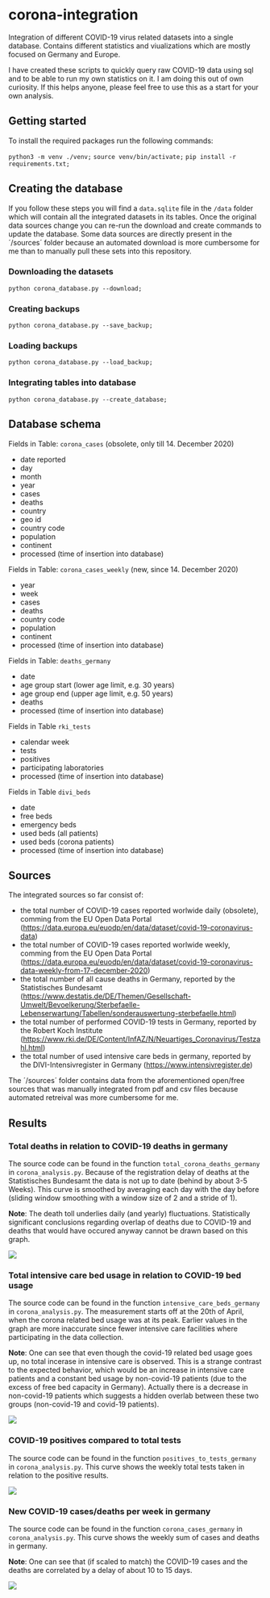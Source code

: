 # corona-integration
Integration of different COVID-19 virus related datasets into a single database. Contains different statistics and viualizations which are mostly focused on Germany and Europe.

I have created these scripts to quickly query raw COVID-19 data using sql and to be able to run my own statistics on it. I am doing this out of own curiosity. If this helps anyone, please feel free to use this as a start for your own analysis.


## Getting started
To install the required packages run the following commands:

`python3 -m venv ./venv;`
`source venv/bin/activate;`
`pip install -r requirements.txt;`


## Creating the database
If you follow these steps you will find a `data.sqlite` file in the `/data` folder which will contain all the integrated datasets in its tables. Once the original data sources change you can re-run the download and create commands to update the database. Some data sources are directly present in the ´/sources´ folder because an automated download is more cumbersome for me than to manually pull these sets into this repository.

### Downloading the datasets
`python corona_database.py --download;`

### Creating backups
`python corona_database.py --save_backup;`

### Loading backups
`python corona_database.py --load_backup;`

### Integrating tables into database
`python corona_database.py --create_database;`


## Database schema
Fields in Table: `corona_cases` (obsolete, only till 14. December 2020)
* date reported
* day
* month
* year
* cases
* deaths
* country
* geo id
* country code
* population
* continent
* processed (time of insertion into database)

Fields in Table: `corona_cases_weekly` (new, since 14. December 2020)
* year
* week
* cases
* deaths
* country code
* population
* continent
* processed (time of insertion into database)

Fields in Table: `deaths_germany`
* date
* age group start (lower age limit, e.g. 30 years)
* age group end (upper age limit, e.g. 50 years)
* deaths
* processed (time of insertion into database)

Fields in Table `rki_tests`
* calendar week
* tests
* positives
* participating laboratories
* processed (time of insertion into database)

Fields in Table `divi_beds`
* date
* free beds
* emergency beds
* used beds (all patients)
* used beds (corona patients)
* processed (time of insertion into database)


## Sources
The integrated sources so far consist of:
* the total number of COVID-19 cases reported worlwide daily (obsolete), comming from the EU Open Data Portal (https://data.europa.eu/euodp/en/data/dataset/covid-19-coronavirus-data) 
* the total number of COVID-19 cases reported worlwide weekly, comming from the EU Open Data Portal (https://data.europa.eu/euodp/en/data/dataset/covid-19-coronavirus-data-weekly-from-17-december-2020) 
* the total number of all cause deaths in Germany, reported by the Statistisches Bundesamt (https://www.destatis.de/DE/Themen/Gesellschaft-Umwelt/Bevoelkerung/Sterbefaelle-Lebenserwartung/Tabellen/sonderauswertung-sterbefaelle.html)
* the total number of performed COVID-19 tests in Germany, reported by the Robert Koch Institute (https://www.rki.de/DE/Content/InfAZ/N/Neuartiges_Coronavirus/Testzahl.html)
* the total number of used intensive care beds in germany, reported by the DIVI-Intensivregister in Germany (https://www.intensivregister.de)

The ´/sources´ folder contains data from the aforementioned open/free sources that was manually integrated from pdf and csv files because automated retreival was more cumbersome for me.


## Results

### Total deaths in relation to COVID-19 deaths in germany
The source code can be found in the function `total_corona_deaths_germany` in `corona_analysis.py`. Because of the registration delay of deaths at the Statistisches Bundesamt the data is not up to date (behind by about 3-5 Weeks). This curve is smoothed by averaging each day with the day before (sliding window smoothing with a window size of 2 and a stride of 1).

**Note**: The death toll underlies daily (and yearly) fluctuations. Statistically significant conclusions regarding overlap of deaths due to COVID-19 and deaths that would have occured anyway cannot be drawn based on this graph.

![](results/corona_total_deaths_germany.png)

### Total intensive care bed usage in relation to COVID-19 bed usage
The source code can be found in the function `intensive_care_beds_germany` in `corona_analysis.py`. The measurement starts off at the 20th of April, when the corona related bed usage was at its peak. Earlier values in the graph are more inaccurate since fewer intensive care facilities where participating in the data collection.

**Note**: One can see that even though the covid-19 related bed usage goes up, no total incerase in intensive care is observed. This is a strange contrast to the expected behavior, which would be an increase in intensive care patients and a constant bed usage by non-covid-19 patients (due to the excess of free bed capacity in Germany). Actually there is a decrease in non-covid-19 patients which suggests a hidden overlab between these two groups (non-covid-19 and covid-19 patients).

![](results/intensive_care_beds_germany.png)

### COVID-19 positives compared to total tests
The source code can be found in the function `positives_to_tests_germany` in `corona_analysis.py`. This curve shows the weekly total tests taken in relation to the positive results.

![](results/test_positive_ratio_germany.png)

### New COVID-19 cases/deaths per week in germany
The source code can be found in the function `corona_cases_germany` in `corona_analysis.py`. This curve shows the weekly sum of cases and deaths in germany.

**Note**: One can see that (if scaled to match) the COVID-19 cases and the deaths are correlated by a delay of about 10 to 15 days.

![](results/corona_new_cases_germany.png)
